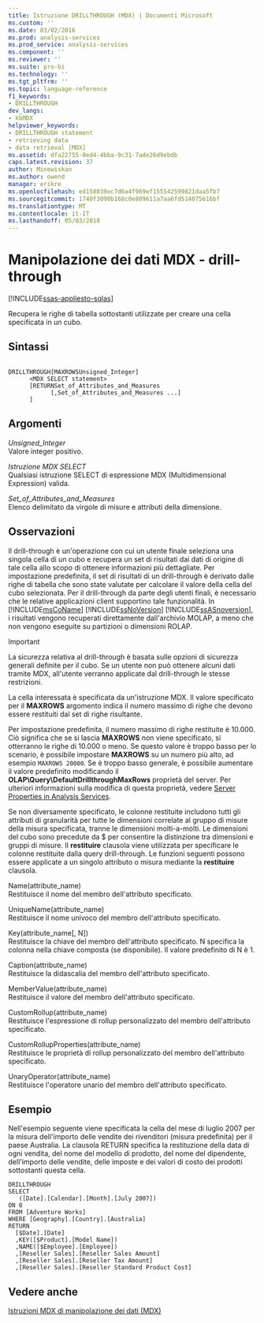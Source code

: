 ```yaml
---
title: Istruzione DRILLTHROUGH (MDX) | Documenti Microsoft
ms.custom: ''
ms.date: 03/02/2016
ms.prod: analysis-services
ms.prod_service: analysis-services
ms.component: ''
ms.reviewer: ''
ms.suite: pro-bi
ms.technology: ''
ms.tgt_pltfrm: ''
ms.topic: language-reference
f1_keywords:
- DRILLTHROUGH
dev_langs:
- kbMDX
helpviewer_keywords:
- DRILLTHROUGH statement
- retrieving data
- data retrieval [MDX]
ms.assetid: dfa22755-0ed4-4bba-9c31-7ade26d9ebdb
caps.latest.revision: 37
author: Minewiskan
ms.author: owend
manager: erikre
ms.openlocfilehash: ed158039ec7d6a4f969ef155542599821daa5fb7
ms.sourcegitcommit: 1740f3090b168c0e809611a7aa6fd514075616bf
ms.translationtype: MT
ms.contentlocale: it-IT
ms.lasthandoff: 05/03/2018
---
```

# <a name="mdx-data-manipulation---drillthrough"></a>Manipolazione dei dati MDX - drill-through
[!INCLUDE[ssas-appliesto-sqlas](../includes/ssas-appliesto-sqlas.md)]

  Recupera le righe di tabella sottostanti utilizzate per creare una cella specificata in un cubo.  
  
## <a name="syntax"></a>Sintassi  
  
```  
  
DRILLTHROUGH[MAXROWSUnsigned_Integer]   
      <MDX SELECT statement>   
      [RETURNSet_of_Attributes_and_Measures   
            [,Set_of_Attributes_and_Measures ...]  
      ]  
```  
  
## <a name="arguments"></a>Argomenti  
 *Unsigned_Integer*  
 Valore integer positivo.  
  
 *Istruzione MDX SELECT*  
 Qualsiasi istruzione SELECT di espressione MDX (Multidimensional Expression) valida.  
  
 *Set_of_Attributes_and_Measures*  
 Elenco delimitato da virgole di misure e attributi della dimensione.  
  
## <a name="remarks"></a>Osservazioni  
 Il drill-through è un'operazione con cui un utente finale seleziona una singola cella di un cubo e recupera un set di risultati dai dati di origine di tale cella allo scopo di ottenere informazioni più dettagliate. Per impostazione predefinita, il set di risultati di un drill-through è derivato dalle righe di tabella che sono state valutate per calcolare il valore della cella del cubo selezionata. Per il drill-through da parte degli utenti finali, è necessario che le relative applicazioni client supportino tale funzionalità. In [!INCLUDE[msCoName](../includes/msconame-md.md)] [!INCLUDE[ssNoVersion](../includes/ssnoversion-md.md)] [!INCLUDE[ssASnoversion](../includes/ssasnoversion-md.md)], i risultati vengono recuperati direttamente dall'archivio MOLAP, a meno che non vengono eseguite su partizioni o dimensioni ROLAP.  
  
> [!IMPORTANT]  
>  La sicurezza relativa al drill-through è basata sulle opzioni di sicurezza generali definite per il cubo. Se un utente non può ottenere alcuni dati tramite MDX, all'utente verranno applicate dal drill-through le stesse restrizioni.  
  
 La cella interessata è specificata da un'istruzione MDX. Il valore specificato per il **MAXROWS** argomento indica il numero massimo di righe che devono essere restituiti dal set di righe risultante.  
  
 Per impostazione predefinita, il numero massimo di righe restituite è 10.000. Ciò significa che se si lascia **MAXROWS** non viene specificato, si otterranno le righe di 10.000 o meno. Se questo valore è troppo basso per lo scenario, è possibile impostare **MAXROWS** su un numero più alto, ad esempio `MAXROWS 20000`. Se è troppo basso generale, è possibile aumentare il valore predefinito modificando il **OLAP\Query\DefaultDrillthroughMaxRows** proprietà del server. Per ulteriori informazioni sulla modifica di questa proprietà, vedere [Server Properties in Analysis Services](../analysis-services/server-properties/server-properties-in-analysis-services.md).  
  
 Se non diversamente specificato, le colonne restituite includono tutti gli attributi di granularità per tutte le dimensioni correlate al gruppo di misure della misura specificata, tranne le dimensioni molti-a-molti. Le dimensioni del cubo sono precedute da $ per consentire la distinzione tra dimensioni e gruppi di misure. Il **restituire** clausola viene utilizzata per specificare le colonne restituite dalla query drill-through. Le funzioni seguenti possono essere applicate a un singolo attributo o misura mediante la **restituire** clausola.  
  
 Name(attribute_name)  
 Restituisce il nome del membro dell'attributo specificato.  
  
 UniqueName(attribute_name)  
 Restituisce il nome univoco del membro dell'attributo specificato.  
  
 Key(attribute_name[, N])  
 Restituisce la chiave del membro dell'attributo specificato. N specifica la colonna nella chiave composta (se disponibile). Il valore predefinito di N è 1.  
  
 Caption(attribute_name)  
 Restituisce la didascalia del membro dell'attributo specificato.  
  
 MemberValue(attribute_name)  
 Restituisce il valore del membro dell'attributo specificato.  
  
 CustomRollup(attribute_name)  
 Restituisce l'espressione di rollup personalizzato del membro dell'attributo specificato.  
  
 CustomRollupProperties(attribute_name)  
 Restituisce le proprietà di rollup personalizzato del membro dell'attributo specificato.  
  
 UnaryOperator(attribute_name)  
 Restituisce l'operatore unario del membro dell'attributo specificato.  
  
## <a name="example"></a>Esempio  
 Nell'esempio seguente viene specificata la cella del mese di luglio 2007 per la misura dell'importo delle vendite dei rivenditori (misura predefinita) per il paese Australia. La clausola RETURN specifica la restituzione della data di ogni vendita, del nome del modello di prodotto, del nome del dipendente, dell'importo delle vendite, delle imposte e dei valori di costo dei prodotti sottostanti questa cella.  
  
```  
DRILLTHROUGH  
SELECT  
   ([Date].[Calendar].[Month].[July 2007])  
ON 0   
FROM [Adventure Works]  
WHERE [Geography].[Country].[Australia]  
RETURN   
  [$Date].[Date]  
  ,KEY([$Product].[Model Name])  
  ,NAME([$Employee].[Employee])  
  ,[Reseller Sales].[Reseller Sales Amount]  
  ,[Reseller Sales].[Reseller Tax Amount]  
  ,[Reseller Sales].[Reseller Standard Product Cost]  
```  
  
## <a name="see-also"></a>Vedere anche  
 [Istruzioni MDX di manipolazione dei dati &#40;MDX&#41;](../mdx/mdx-data-manipulation-statements-mdx.md)  
  
  

